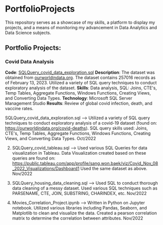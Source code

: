 # PortfolioProjects

This repository serves as a showcase of my skills, a platform to display my projects, and a means of monitoring my advancement in Data Analytics and Data Science subjects.

## Portfolio Projects:

### Covid Data Analysis

**Code**: [SQLQuery_covid_data_exploration.sql](https://github.com/swb1113/Data_Analysis_Portfolio#:~:text=6%20minutes%20ago-,SQLQuery_covid_data_exploration.sql,-Update%20SQLQuery_covid_data_exploration.sql) 
  **Description**: The dataset was obtained from [ourworldindata.org](https://ourworldindata.org/covid-deaths). The dataset contains 257016 records as of February 13, 2023. Utilized a variety of SQL query techniques to conduct exploratory analysis of the dataset. 
  **Skills**: Data analysis, SQL: Joins, CTE's, Temp Tables, Aggregate Functions, Windows Functions, Creating Views, and Converting Data Types.
  **Technology**: Microsoft SQL Server Management Studio
  **Results**: Review of global covid infection, death, and vaccine rates. 














SQLQuery_covid_data_exploration.sql --> Utilized a variety of SQL query techniques to conduct exploratory analysis of a covid-19 dataset (found on: https://ourworldindata.org/covid-deaths). SQL query skills used: Joins, CTE's, Temp Tables, Aggregate Functions, Windows Functions, Creating Views, and Converting Data Types. Oct/2022


2. SQLQuery_covid_tableau.sql --> Used various SQL Queries for data visualization in Tableau.
Data Visualization created based on these queries are found on: https://public.tableau.com/app/profile/sang.won.baek/viz/Covid_Nov_08_2022_Visualizations/Dashboard1
Used the same dataset as above. Nov/2022


3. SQLQuery_housing_data_cleaning.sql --> Used SQL to conduct thorough data cleaning of a messy dataset. Used various SQL techniques such as PARSENAME, CTE, JOIN, SUBSTRING, CHARINDEX, etc. Nov/2022


4. Movies_Correlation_Project.ipynb --> Written in Python on Jupyter notebook. Utilized various libraries including Pandas, Seaborn, and Matplotlib to clean and visualize the data. Created a pearson correlation matrix to determine the correlation between attributes. Nov/2022
